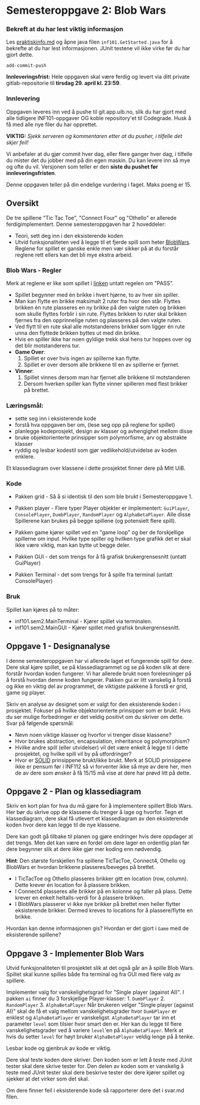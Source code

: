 # Semesteroppgave 2: Blob Wars

### Bekreft at du har lest viktig informasjon

Les [praktiskinfo.md](information/praktiskinfo.md) og åpne java filen `inf101.GetStarted.java` for å bekrefte at du har lest informasjonen. JUnit testene vil ikke virke før du har gjort dette.

`add-commit-push`


**Innleveringsfrist:** Hele oppgaven skal være ferdig og levert via ditt private gitlab-repositorie til **tirsdag 29. april kl. 23:59**.  

### Innlevering 
Oppgaven leveres inn ved å pushe til git.app.uib.no, slik du har gjort med alle tidligere INF101-oppgaver OG koble repository'et til Codegrade. Husk å få med alle nye filer du har opprettet.

**VIKTIG:** *Sjekk serveren og kommentaren etter at du pusher, i tilfelle det skjer feil!* 

Vi anbefaler at du gjør commit hver dag, eller flere ganger hver dag, i tilfelle du mister det du jobber med på din egen maskin. Du kan levere inn så mye og ofte du vil. Versjonen som teller er den **siste du pushet før innleveringsfristen**.

Denne oppgaven teller på din endelige vurdering i faget. Maks poeng er 15. 


## Oversikt
De tre spillene "Tic Tac Toe", "Connect Four" og "Othello" er allerede ferdigimplementert.
Denne semesteroppgaven har 2 hoveddeler:
- Teori, sett deg inn i den eksisterende koden
- Utvid funksjonaliteten ved å legge til et fjerde spill som heter [BlobWars](https://www.twoplayergames.org/game/blob-wars).
Reglene for spillet er ganske enkle men vær sikker på at du forstår reglene rett ellers kan det bli mye ekstra arbeid. 

### Blob Wars - Regler
Merk at reglene er like som spillet i [linken](https://www.twoplayergames.org/game/blob-wars) untatt regelen om "PASS".

 - Spillet begynner med én brikke i hvert hjørne, to av hver sin spiller.
 - Man kan flytte en brikke maksimalt 2 ruter fra hvor den står. Flyttes brikken én rute plasseres en ny brikke på den valgte ruten og brikken som skulle flyttes forblir i sin rute. Flyttes brikken to ruter skal brikken fjernes fra den opprinnelige ruten og plasseres på den valgte ruten.
 - Ved flytt til en rute skal alle motstanderens brikker som ligger én rute unna den flyttede brikken byttes ut med din brikke. 
 - Hvis en spiller ikke har noen gyldige trekk skal hens tur hoppes over og det blir motstanderens tur.
 - **Game Over**: 
    1. Spillet er over hvis ingen av spillerne kan flytte.
    2. Spillet er over dersom alle brikkene til en av spillerne er fjernet.
 - **Vinner**: 
    1. Spillet vinnes dersom man har fjernet alle brikkene til motstanderen
    2. Dersom hverken spiller kan flytte vinner spilleren med flest brikker på brettet.


### Læringsmål:
- sette seg inn i eksisterende kode
- forstå hva oppgaven ber om, (lese seg opp på reglene for spillet)
- planlegge kodeprosjekt, design av klasser og avhengighet mellom disse
- bruke objektorienterte prinsipper som polymorfisme, arv og abstrakte klasser
- ryddig og lesbar kodestil som gjør vedlikehold/utvidelse av koden enklere.

Et klassediagram over klassene i dette prosjektet finner dere på Mitt UiB.

### Kode

* Pakken grid - Så å si identisk til den som ble brukt i Semesteroppgave 1.

* Pakken player - Flere typer Player objekter er implementert: `GuiPlayer`, `ConsolePlayer`, `DumbPlayer`, `RandomPlayer` og `AlphaBetaPlayer`. Alle disse Spillerene kan brukes på begge spillene (og potensielt flere spill).

* Pakken game kjører spillet ved en "game loop" og ber de forskjellige spillerne om input.
  Hvilke type spiller og hvilken type grafikk det er skal ikke være viktig, man kan bytte ut begge deler.

* Pakken GUI - det som trengs for å få grafisk brukergrensesnitt (untatt GuiPlayer)

* Pakken Terminal - det som trengs for å spille fra terminal (untatt ConsolePlayer)

### Bruk
Spillet kan kjøres på to måter: 

 - inf101.sem2.MainTerminal - Kjører spillet via terminalen. 
 - inf101.sem2.MainGUI - Kjører spillet med grafisk brukergrensesnitt. 


## Oppgave 1 - Designanalyse
I denne semesteroppgaven har vi allerede laget et fungerende spill for dere.
Dere skal kjøre spillet, se på klassediagrammet og se på koden slik at dere forstår hvordan koden fungerer.
Vi har allerede brukt noen forelesninger på å forstå hvordan denne koden fungerer.
Pakken gui er litt vanskelig å forstå og ikke en viktig del av programmet, de viktigste pakkene å forstå er grid, game og player.

Skriv en analyse av designet som er valgt for den eksisterende koden i prosjektet. Fokuser på hvilke objektorienterte prinsipper som er brukt. Hvis du ser mulige forbedringer er det veldig positivt om du skriver om dette. Svar på følgende spørsmål:

- Nevn noen viktige klasser og hvorfor vi trenger disse klassene?
- Hvor brukes abstraction, encapsulation, inheritance og polymorphism?
- Hvilke andre spill (eller utvidelser) vil det være enkelt å legge til i dette prosjektet, og hvilke spill vil by på utfordringer?
- Hvor er [SOLID](https://en.wikipedia.org/wiki/SOLID) prinsippene brukt/ikke brukt.
Merk at SOLID prinsippene ikke er pensum før i INF112 så vi forventer ikke så mye av dere her,
men de av dere som ønsker å få 15/15 må vise at dere har prøvd litt på dette.

## Oppgave 2 - Plan og klassediagram

Skriv en kort plan for hva du må gjøre for å implementere spillert Blob Wars.
Her bør du skrive opp de klassene du trenger å lage og hvorfor.
Tegn et klassediagram, dere skal få utlevert et klassediagram av den eksisterende koden hvor dere kan legge til de nye klassene.

Dere kan godt gå tilbake til planen og gjøre endringer hvis dere oppdager at det trengs.
Men det kan være en fordel om dere lager en ordentlig plan før dere begynner slik at dere ikke gjør mer koding enn nødvendig.

**Hint**: Den største forskjellen fra spillene TicTacToe, Connect4, Othello og BlobWars er hvordan brikkene plasseres/beveges på brettet. 
 - I TicTacToe og Othello plasseres brikker gitt en location (row, column). Dette krever én location for å plassere brikken.
 - I Connect4 plasseres alle brikker på en kolonne og faller på plass. Dette krever en enkelt heltalls-verdi for å plassere brikken.
 - I BlobWars plasserer vi ikke nye brikker på brettet men heller flytter eksisterende brikker. Dermed kreves to locations for å plassere/flytte en brikke.

Hvordan kan denne informasjonen gis? Hvordan er det gjort i `Game` med de eksisterende spillene?

## Oppgave 3 - Implementer Blob Wars
Utvid funksjonaliteten til prosjektet slik at det også går an å spille Blob Wars.
Spillet skal kunne spilles både fra terminal og fra GUI med flere valg av spillere.

Implementer valg for vanskelighetsgrad for "Single player (against AI)". I pakken `ai` finner du 3 forskjellige Player-klasser:
    1. `DumbPlayer`
    2. `RandomPlayer`
    3. `AlphaBetaPlayer`
Når brukeren velger "Single player (against AI)" skal de få et valg mellom vanskelighetsgrader hvor `DumbPlayer` er enklest og `AlphaBetaPlayer` er vanskeligst. `AlphaBetaPlayer` tar inn et parameter `level` som tilsier hvor smart den er. Her kan du legge til flere vanskelighetsgrader ved å variere `level`'en på `AlphaBetaPlayer`. Merk at hvis du setter `level` for høyt bruker `AlphaBetaPlayer` veldig lenge på å tenke.

Lesbar kode og gjenbruk av kode er viktig. 

Dere skal teste koden dere skriver. Den koden som er lett å teste med JUnit tester skal dere skrive tester for. Den delen av koden som er vanskelig å teste med JUnit tester skal dere beskrive tester der dere kjører spillet og sjekker at det virker som det skal.

Om dere finner feil i eksisterende kode så rapporterer dere det i svar.md filen.
